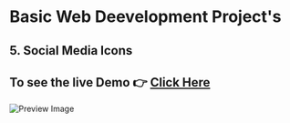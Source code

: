 # Basic Web Deevelopment Project's

## 5. Social Media Icons

## To see the live Demo 👉 [Click Here]()
![Preview Image](https://github.com/SorcererChiragsingh/Web-Development-Projects/blob/main/5-Social_Media_Icons/preview.png)
